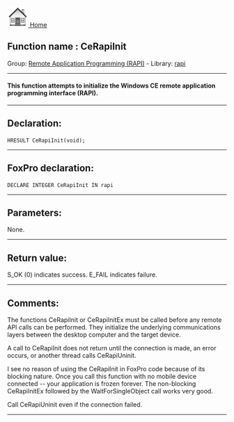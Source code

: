 [<img src="../../images/home.png"> Home ](https://github.com/VFPX/Win32API)  

## Function name : CeRapiInit
Group: [Remote Application Programming (RAPI)](../../functions_group.md#Remote_Application_Programming_(RAPI))  -  Library: [rapi](../../libraries.md#rapi)  
***  


#### This function attempts to initialize the Windows CE remote application programming interface (RAPI).
***  


## Declaration:
```foxpro  
HRESULT CeRapiInit(void);  
```  
***  


## FoxPro declaration:
```foxpro  
DECLARE INTEGER CeRapiInit IN rapi  
```  
***  


## Parameters:
None.  
***  


## Return value:
S_OK (0) indicates success. E_FAIL indicates failure.  
***  


## Comments:
The functions CeRapiInit or CeRapiInitEx must be called before any remote API calls can be performed. They initialize the underlying communications layers between the desktop computer and the target device.  
  
A call to CeRapiInit does not return until the connection is made, an error occurs, or another thread calls CeRapiUninit.  
  
I see no reason of using the CeRapiInit in FoxPro code because of its blocking nature. Once you call this function with no mobile device connected -- your application is frozen forever. The non-blocking CeRapiInitEx followed by the WaitForSingleObject call works very good.  
  
Call CeRapiUninit even if the connection failed.  
  
***  


